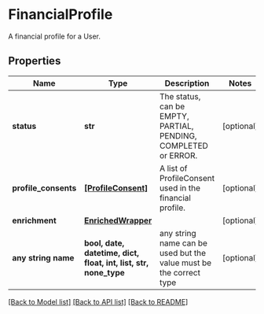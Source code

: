 # FinancialProfile

A financial profile for a User.

## Properties
Name | Type | Description | Notes
------------ | ------------- | ------------- | -------------
**status** | **str** | The status, can be EMPTY, PARTIAL, PENDING, COMPLETED or ERROR. | [optional] 
**profile_consents** | [**[ProfileConsent]**](ProfileConsent.md) | A list of ProfileConsent used in the financial profile. | [optional] 
**enrichment** | [**EnrichedWrapper**](EnrichedWrapper.md) |  | [optional] 
**any string name** | **bool, date, datetime, dict, float, int, list, str, none_type** | any string name can be used but the value must be the correct type | [optional]

[[Back to Model list]](../README.md#documentation-for-models) [[Back to API list]](../README.md#documentation-for-api-endpoints) [[Back to README]](../README.md)


